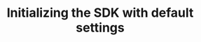 ---
title: Initializing the SDK with default settings
menu_title: Initializing Inapptics
position: 1.01
description: Initialize **Inapptics SDK** with default functionality.
from_version: 1.3.5
parameters:
  - name: appToken
    content: Your app's unique token.
content_markdown: |-
  [addnewapplink]: https://app.inapptics.com/?action=add-app
  [appslink]: https://google.com

  In case you don't have an `appToken` yet, add an app [here][addnewapplink]{:target="_blank"} or get the **App Token** of your existing app [here][appslink]{:target="_blank"}.
  {: .info }

  Please note that an **App Token** can be used with a single Bundle ID and make sure the same **App Token** isn't used in another app/target with a different Bundle ID.
  {: .error }

  ##### Declaration

  ``` swift
  class func letsGo(withAppToken appToken: String)
  ```
  {: .code-group-start title="Swift" }

  ``` objective_c
  + (void)letsGoWithAppToken:(NSString *_Nonnull)appToken;
  ```
  {: .code-group title="Objective-C" }

  ``` java
  + (void)letsGoWithAppToken:(NSString *_Nonnull)appToken;
  ```
  {: .code-group title="Java" }

  ``` kotlin
  + (void)letsGoWithAppToken:(NSString *_Nonnull)appToken;
  ```
  {: .code-group title="Kotlin" }

  Initializes **Inapptics SDK** with **Crash Reporter** enabled and automatically captures all user interaction events in the app.

  Call this method as the **first line** in `-application:didFinishLaunchingWithOptions:` method of your `AppDelegate` file.

  Apart from the `import` statement, this is the only required line of code for using **Inapptics**.
  {: .success }
---